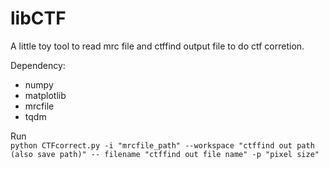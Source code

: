 # libCTF
A little toy tool to read mrc file and ctffind output file to do ctf corretion.  

Dependency:
+ numpy
+ matplotlib
+ mrcfile
+ tqdm


Run  
`python CTFcorrect.py -i "mrcfile_path" --workspace "ctffind out path (also save path)" -- filename "ctffind out file name" -p "pixel size"`
